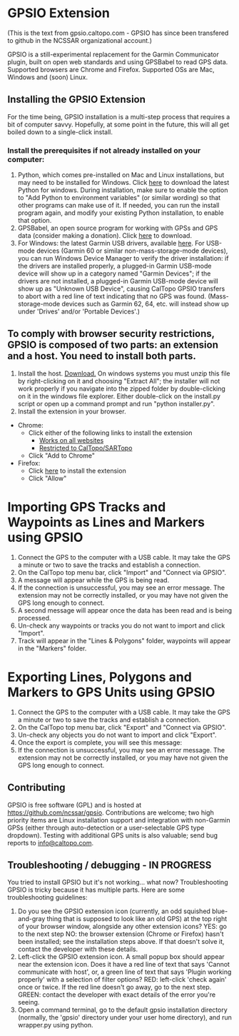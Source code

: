 # GPSIO Extension

(This is the text from gpsio.caltopo.com - GPSIO has since been transfered to github in the NCSSAR organizational account.)

GPSIO is a still-experimental replacement for the Garmin Communicator plugin, built on open web standards and using GPSBabel to read GPS data. Supported browsers are Chrome and Firefox. Supported OSs are Mac, Windows and (soon) Linux.

## Installing the GPSIO Extension
For the time being, GPSIO installation is a multi-step process that requires a bit of computer savvy. Hopefully, at some point in the future, this will all get boiled down to a single-click install.

### Install the prerequisites if not already installed on your computer:
1. Python, which comes pre-installed on Mac and Linux installations, but may need to be installed for Windows. Click [here](https://www.python.org/downloads/) to download the latest Python for windows. During installation, make sure to enable the option to "Add Python to environment variables" (or similar wording) so that other programs can make use of it. If needed, you can run the install program again, and modify your existing Python installation, to enable that option.
2. GPSBabel, an open source program for working with GPSs and GPS data (consider making a donation). Click [here](http://www.gpsbabel.org/download.html) to download.
3. For Windows: the latest Garmin USB drivers, available [here](https://www8.garmin.com/support/download_details.jsp?id=591). For USB-mode devices (Garmin 60 or similar non-mass-storage-mode devices), you can run Windows Device Manager to verify the driver installation: if the drivers are installed properly, a plugged-in Garmin USB-mode device will show up in a category named "Garmin Devices"; if the drivers are not installed, a plugged-in Garmin USB-mode device will show up as "Unknown USB Device", causing CalTopo GPSIO transfers to abort with a red line of text indicating that no GPS was found. (Mass-storage-mode devices such as Garmin 62, 64, etc. will instead show up under 'Drives' and/or 'Portable Devices'.)

## To comply with browser security restrictions, GPSIO is composed of two parts: an extension and a host. You need to install both parts.
1. Install the host. [Download.](http://gpsio.caltopo.com/gpsio-installer.zip) On windows systems you must unzip this file by right-clicking on it and choosing "Extract All"; the installer will not work properly if you navigate into the zipped folder by double-clicking on it in the windows file explorer. Either double-click on the install.py script or open up a command prompt and run "python installer.py".
2. Install the extension in your browser.
- Chrome:
    - Click either of the following links to install the extension
        - [Works on all websites](https://chrome.google.com/webstore/detail/gpsio/afgcejeehpnhafgikkimogllebbgegck)
        - [Restricted to CalTopo/SARTopo](https://chrome.google.com/webstore/detail/gpsio/hoecjlpnaeogdncffnambjemmfcajmcc)
    - Click "Add to Chrome"
- Firefox:
    - Click [here](http://gpsio.caltopo.com/gpsio.xpi) to install the extension
    - Click "Allow"


# Importing GPS Tracks and Waypoints as Lines and Markers using GPSIO
1. Connect the GPS to the computer with a USB cable. It may take the GPS a minute or two to save the tracks and establish a connection.
2. On the CalTopo top menu bar, click "Import" and "Connect via GPSIO".
3. A message will appear while the GPS is being read.
4. If the connection is unsuccessful, you may see an error message. The extension may not be correctly installed, or you may have not given the GPS long enough to connect.
5. A second message will appear once the data has been read and is being processed.
6. Un-check any waypoints or tracks you do not want to import and click "Import".
6. Track will appear in the "Lines & Polygons" folder, waypoints will appear in the "Markers" folder.

# Exporting Lines, Polygons and Markers to GPS Units using GPSIO
1. Connect the GPS to the computer with a USB cable. It may take the GPS a minute or two to save the tracks and establish a connection.
2. On the CalTopo top menu bar, click "Export" and "Connect via GPSIO".
3. Un-check any objects you do not want to import and click "Export".
4. Once the export is complete, you will see this message:
5. If the connection is unsuccessful, you may see an error message. The extension may not be correctly installed, or you may have not given the GPS long enough to connect.


## Contributing
GPSIO is free software (GPL) and is hosted at https://github.com/ncssar/gpsio. Contributions are welcome; two high priority items are Linux installation support and integration with non-Garmin GPSs (either through auto-detection or a user-selectable GPS type dropdown). Testing with additional GPS units is also valuable; send bug reports to info@caltopo.com.

## Troubleshooting / debugging - IN PROGRESS
You tried to install GPSIO but it's not working... what now?  Troubleshooting GPSIO is tricky because it has multiple parts.  Here are some troubleshooting guidelines:
1. Do you see the GPSIO extension icon (currently, an odd squished blue-and-gray thing that is supposed to look like an old GPS) at the top right of your browser window, alongside any other extension icons?
    YES: go to the next step
    NO: the browser extension (Chrome or Firefox) hasn't been installed; see the installation steps above.  If that doesn't solve it, contact the developer with these details.
2. Left-click the GPSIO extension icon.  A small popup box should appear near the extension icon.  Does it have a red line of text that says 'Cannot communicate with host', or, a green line of text that says 'Plugin working properly' with a selection of filter options?
    RED: left-click 'check again' once or twice.  If the red line doesn't go away, go to the next step.
    GREEN: contact the developer with exact details of the error you're seeing.
3. Open a command terminal, go to the default gpsio installation directory (normally, the 'gpsio' directory under your user home directory), and run wrapper.py using python.
